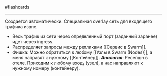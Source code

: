 #flashcards
***
Создается автоматически. Специальная overlay сеть для входящего трафика извне.
- Весь трафик из сети через определенный порт (заданный заранее) идет через ingress.
- Распределяет запросы между репликами [[Сервис в Swarm]].
- Фишка: Можно обратиться к любому [[Узлы в Swarm (Nodes)]], а меня направят к нужному [[Контейнер]].
***Аналогия***: Ресепшн в отеле. Приходим к любому входу (узел), а нас направляют к нужному номеру (контейнеру).
<!--SR:!2025-10-22,3,250-->